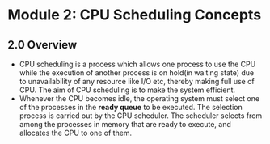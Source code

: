 # Module 2: CPU Scheduling Concepts

## 2.0 Overview

+ CPU scheduling is a process which allows one process to use the CPU while the execution of another process is on hold(in waiting state) due to unavailability of any resource like I/O etc, thereby making full use of CPU. The aim of CPU scheduling is to make the system efficient.
+ Whenever the CPU becomes idle, the operating system must select one of the processes in the **ready queue** to be executed. The selection process is carried out by the CPU scheduler. The scheduler selects from among the processes in memory that are ready to execute, and allocates the CPU to one of them.

